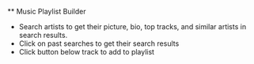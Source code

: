 ** Music Playlist Builder

- Search artists to get their picture, bio, top tracks, and similar artists in search results.
- Click on past searches to get their search results
- Click button below track to add to playlist
